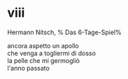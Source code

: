 # viii

Hermann Nitsch, %
Das 6-Tage-Spiel%

ancora aspetto un apollo  
che venga a togliermi di dosso  
la pelle che mi germogliò  
l'anno passato
